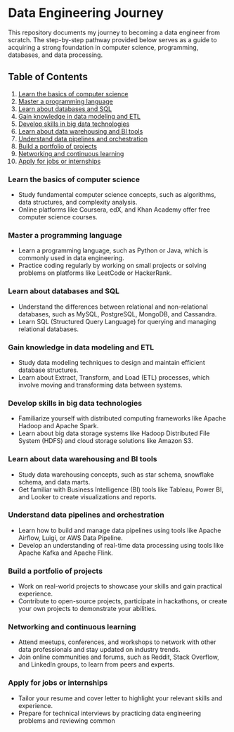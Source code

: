 # Data Engineering Journey

This repository documents my journey to becoming a data engineer from scratch. The step-by-step pathway provided below serves as a guide to acquiring a strong foundation in computer science, programming, databases, and data processing.

## Table of Contents

1. [Learn the basics of computer science](#learn-the-basics-of-computer-science)
2. [Master a programming language](#master-a-programming-language)
3. [Learn about databases and SQL](#learn-about-databases-and-sql)
4. [Gain knowledge in data modeling and ETL](#gain-knowledge-in-data-modeling-and-etl)
5. [Develop skills in big data technologies](#develop-skills-in-big-data-technologies)
6. [Learn about data warehousing and BI tools](#learn-about-data-warehousing-and-bi-tools)
7. [Understand data pipelines and orchestration](#understand-data-pipelines-and-orchestration)
8. [Build a portfolio of projects](#build-a-portfolio-of-projects)
9. [Networking and continuous learning](#networking-and-continuous-learning)
10. [Apply for jobs or internships](#apply-for-jobs-or-internships)

### Learn the basics of computer science

- Study fundamental computer science concepts, such as algorithms, data structures, and complexity analysis.
- Online platforms like Coursera, edX, and Khan Academy offer free computer science courses.

### Master a programming language

- Learn a programming language, such as Python or Java, which is commonly used in data engineering.
- Practice coding regularly by working on small projects or solving problems on platforms like LeetCode or HackerRank.

### Learn about databases and SQL

- Understand the differences between relational and non-relational databases, such as MySQL, PostgreSQL, MongoDB, and Cassandra.
- Learn SQL (Structured Query Language) for querying and managing relational databases.

### Gain knowledge in data modeling and ETL

- Study data modeling techniques to design and maintain efficient database structures.
- Learn about Extract, Transform, and Load (ETL) processes, which involve moving and transforming data between systems.

### Develop skills in big data technologies

- Familiarize yourself with distributed computing frameworks like Apache Hadoop and Apache Spark.
- Learn about big data storage systems like Hadoop Distributed File System (HDFS) and cloud storage solutions like Amazon S3.

### Learn about data warehousing and BI tools

- Study data warehousing concepts, such as star schema, snowflake schema, and data marts.
- Get familiar with Business Intelligence (BI) tools like Tableau, Power BI, and Looker to create visualizations and reports.

### Understand data pipelines and orchestration

- Learn how to build and manage data pipelines using tools like Apache Airflow, Luigi, or AWS Data Pipeline.
- Develop an understanding of real-time data processing using tools like Apache Kafka and Apache Flink.

### Build a portfolio of projects

- Work on real-world projects to showcase your skills and gain practical experience.
- Contribute to open-source projects, participate in hackathons, or create your own projects to demonstrate your abilities.

### Networking and continuous learning

- Attend meetups, conferences, and workshops to network with other data professionals and stay updated on industry trends.
- Join online communities and forums, such as Reddit, Stack Overflow, and LinkedIn groups, to learn from peers and experts.

### Apply for jobs or internships

- Tailor your resume and cover letter to highlight your relevant skills and experience.
- Prepare for technical interviews by practicing data engineering problems and reviewing common
